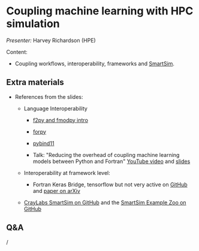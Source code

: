 # Coupling machine learning with HPC simulation

*Presenter:* Harvey Richardson (HPE)

Content:

-   Coupling workflows, interoperability, frameworks and [SmartSim](https://github.com/CrayLabs/SmartSim).


<!--
<video src="https://462000265.lumidata.eu/ai-20241126/recordings/11_Coupling.mp4" controls="controls"></video>
-->


## Extra materials

<!--
-   [Presentation slides](https://462000265.lumidata.eu/ai-20241126/files/LUMI-ai-20241126-11-Coupling_Simulation_and_AI.pdf)
-->

-   References from the slides:

    -   Language Interoperability
   
        -   [f2py and fmodpy intro](https://www.matecdev.com/posts/fortran-in-python.html)

        -   [forpy](https://github.com/ylikx/forpy)

        -   [pybind11](https://github.com/pybind/pybind11)

        -   Talk: "Reducing the overhead of coupling machine learning models between Python and Fortran"
            [YouTube video](https://www.youtube.com/watch?v=Ei6H_BoQ7g4)
            and [slides](https://jackatkinson.net/slides/RSECon23/RSECon23.html#/title-slide)

    -   Interoperability at framework level:

        -   Fortran Keras Bridge, tensorflow but not very active
            on [GitHub](https://github.com/scientific-computing/FKB)
            and [paper on arXiv](https://arxiv.org/abs/2004.10652)

    -   [CrayLabs SmartSim on GitHub](https://github.com/CrayLabs/SmartSim)
        and the [SmartSim Example Zoo on GitHub](https://github.com/CrayLabs/SmartSim-Zoo)


## Q&A

/

